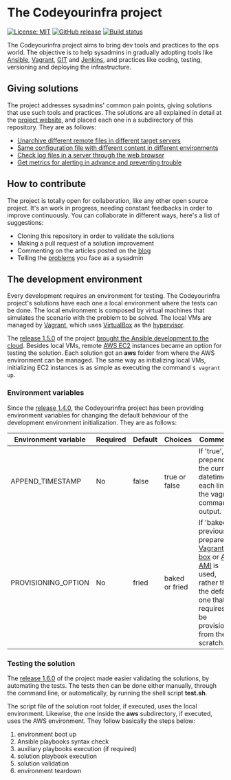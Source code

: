 # The Codeyourinfra project

[![License: MIT](https://img.shields.io/badge/License-MIT-yellow.svg)](https://opensource.org/licenses/MIT) [![GitHub release](https://img.shields.io/github/release/codeyourinfra/codeyourinfra.svg)](https://github.com/codeyourinfra/codeyourinfra/releases/latest) [![Build status](https://travis-ci.org/codeyourinfra/codeyourinfra.svg?branch=master)](https://travis-ci.org/codeyourinfra/codeyourinfra)

The Codeyourinfra project aims to bring dev tools and practices to the ops world. The objective is to help sysadmins in gradually adopting tools like [Ansible](https://www.ansible.com), [Vagrant](https://www.vagrantup.com), [GIT](https://git-scm.com) and [Jenkins](https://jenkins.io), and practices like coding, testing, versioning and deploying the infrastructure.

## Giving solutions

The project addresses sysadmins' common pain points, giving solutions that use such tools and practices. The solutions are all explained in detail at the [project website](http://codeyourinfra.today), and placed each one in a subdirectory of this repository. They are as follows:

* [Unarchive different remote files in different target servers](https://github.com/codeyourinfra/unarchive_from_url_param)
* [Same configuration file with different content in different environments](https://github.com/codeyourinfra/same_cfgfile_diff_content)
* [Check log files in a server through the web browser](https://github.com/codeyourinfra/check_server_log_files)
* [Get metrics for alerting in advance and preventing trouble](https://github.com/codeyourinfra/codeyourinfra/tree/master/get_metrics_for_alerting)

## How to contribute

The project is totally open for collaboration, like any other open source project. It's an work in progress, needing constant feedbacks in order to improve continuously. You can collaborate in different ways, here's a list of suggestions:

* Cloning this repository in order to validate the solutions
* Making a pull request of a solution improvement
* Commenting on the articles posted on the [blog](http://codeyourinfra.today/blog)
* Telling the [problems](http://codeyourinfra.today/your-problem) you face as a sysadmin

## The development environment

Every development requires an environment for testing. The Codeyourinfra project's solutions have each one a local environment where the tests can be done. The local environment is composed by virtual machines that simulates the scenario with the problem to be solved. The local VMs are managed by [Vagrant](https://www.vagrantup.com), which uses [VirtualBox](https://www.virtualbox.org/) as the [hypervisor](https://en.wikipedia.org/wiki/Hypervisor).

The [release 1.5.0](https://github.com/codeyourinfra/codeyourinfra/releases/tag/1.5.0) of the project [brought the Ansible development to the cloud](http://codeyourinfra.today/bringing-the-ansible-development-to-the-cloud). Besides local VMs, remote [AWS EC2](https://aws.amazon.com/ec2) instances became an option for testing the solution. Each solution got an **aws** folder from where the AWS environment can be managed. The same way as initializing local VMs, initializing EC2 instances is as simple as executing the command `$ vagrant up`.

### Environment variables

Since the [release 1.4.0](https://github.com/codeyourinfra/codeyourinfra/releases/tag/1.4.0), the Codeyourinfra project has been providing environment variables for changing the default behaviour of the development environment initialization. They are as follows:

Environment variable | Required | Default | Choices | Comments
-------------------- | -------- | ------- | ------- | --------
APPEND_TIMESTAMP | No | false | true or false | If 'true', prepend the current datetime in each line of the vagrant command output.
PROVISIONING_OPTION | No | fried | baked or fried | If 'baked', a previously prepared [Vagrant box](https://www.vagrantup.com/docs/boxes.html) or [AWS AMI](https://docs.aws.amazon.com/AWSEC2/latest/UserGuide/AMIs.html) is used, rather than the default one that requires to be provisioned from the scratch.

### Testing the solution

The [release 1.6.0](https://github.com/codeyourinfra/codeyourinfra/releases/tag/1.6.0) of the project made easier validating the solutions, by automating the tests. The tests then can be done either manually, through the command line, or automatically, by running the shell script **test.sh**.

The script file of the solution root folder, if executed, uses the local environment. Likewise, the one inside the **aws** subdirectory, if executed, uses the AWS environment. They follow basically the steps below:

1. environment boot up
2. Ansible playbooks syntax check
3. auxiliary playbooks execution (if required)
4. solution playbook execution
5. solution validation
6. environment teardown
